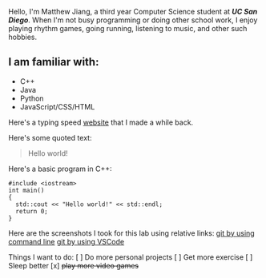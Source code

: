 Hello, I'm Matthew Jiang, a third year Computer Science student at ***UC San Diego***. When I'm not busy programming or doing other school work, I enjoy playing rhythm games, going running, listening to music, and other such hobbies.

## I am familiar with:
- C++
- Java
- Python
- JavaScript/CSS/HTML

Here's a typing speed [website](https://matthewmjiang.github.io/keymasher/) that I made a while back.

Here's some quoted text:
> Hello world!

Here's a basic program in C++:
```
#include <iostream>
int main()
{
  std::cout << "Hello world!" << std::endl;
  return 0;
}
```

Here are the screenshots I took for this lab using relative links:
[git by using command line](screenshots/git-command-line.png)
[git by using VSCode](screenshots/git-vscode.png)

Things I want to do:
[ ] Do more personal projects
[ ] Get more exercise
[ ] Sleep better
[x] ~~play more video games~~


